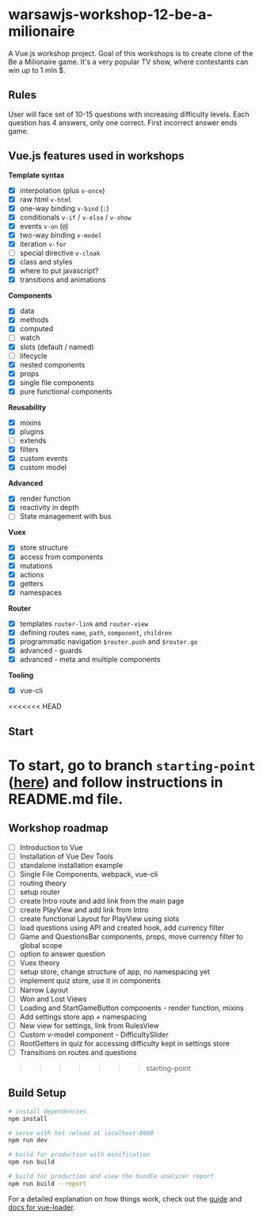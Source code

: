 # warsawjs-workshop-12-be-a-milionaire

A Vue.js workshop project. Goal of this workshops is to create clone of the Be a Milionaire game. It's a very popular TV show, where contestants can win up to 1 mln $. 

## Rules

User will face set of 10-15 questions with increasing difficulty levels. Each question has 4 answers, only one correct. First incorrect answer ends game.

## Vue.js features used in workshops

**Template syntax**
* [x] interpolation (plus `v-once`)
* [x] raw html `v-html`
* [x] one-way binding `v-bind` (`:`)
* [x] conditionals `v-if` / `v-else` / `v-show`
* [x] events `v-on` (`@`)
* [x] two-way binding `v-model`
* [x] iteration `v-for`
* [ ] special directive `v-cloak`
* [x] class and styles
* [x] where to put javascript?
* [x] transitions and animations

**Components**
* [x] data 
* [x] methods
* [x] computed
* [ ] watch
* [x] slots (default / named)
* [ ] lifecycle
* [x] nested components
* [x] props 
* [x] single file components
* [x] pure functional components

**Reusability**
* [x] mixins
* [x] plugins
* [ ] extends
* [x] filters
* [x] custom events
* [x] custom model

**Advanced**
* [x] render function
* [x] reactivity in depth
* [ ] State management with bus

**Vuex**
* [x] store structure
* [x] access from components
* [x] mutations
* [x] actions
* [x] getters
* [x] namespaces

**Router**
* [x] templates `router-link` and `router-view`
* [x] defining routes `name`, `path`, `component`, `children`
* [x] programmatic navigation `$router.push` and `$router.go`
* [x] advanced - guards 
* [x] advanced - meta and multiple components

**Tooling**
* [x] vue-cli

<<<<<<< HEAD
## Start

To start, go to branch `starting-point`  ([here](https://github.com/Valian/warsawjs-workshop-12-quiz/tree/starting-point)) and follow instructions in **README.md** file.
=======
## Workshop roadmap
* [ ] Introduction to Vue
* [ ] Installation of Vue Dev Tools
* [ ] standalone installation example
* [ ] Single File Components, webpack, vue-cli
* [ ] routing theory
* [ ] setup router
* [ ] create Intro route and add link from the main page
* [ ] create PlayView and add link from Intro
* [ ] create functional Layout for PlayView using slots
* [ ] load questions using API and created hook, add currency filter
* [ ] Game and QuestionsBar components, props, move currency filter to global scope
* [ ] option to answer question
* [ ] Vuex theory
* [ ] setup store, change structure of app, no namespacing yet
* [ ] implement quiz store, use it in components
* [ ] Narrow Layout
* [ ] Won and Lost Views
* [ ] Loading and StartGameButton components - render function, mixins
* [ ] Add settings store app + namespacing
* [ ] New view for settings, link from RulesView
* [ ] Custom v-model component - DifficultySlider
* [ ] RootGetters in quiz for accessing difficulty kept in settings store
* [ ] Transitions on routes and questions
>>>>>>> starting-point

## Build Setup

``` bash
# install dependencies
npm install

# serve with hot reload at localhost:8080
npm run dev

# build for production with minification
npm run build

# build for production and view the bundle analyzer report
npm run build --report
```

For a detailed explanation on how things work, check out the [guide](http://vuejs-templates.github.io/webpack/) and [docs for vue-loader](http://vuejs.github.io/vue-loader).
